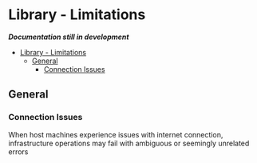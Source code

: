 # Library - Limitations

***Documentation still in development***

- [Library - Limitations](#library---limitations)
  - [General](#general)
    - [Connection Issues](#connection-issues)

## General

### Connection Issues

When host machines experience issues with internet connection, infrastructure operations may fail with ambiguous or seemingly unrelated errors
